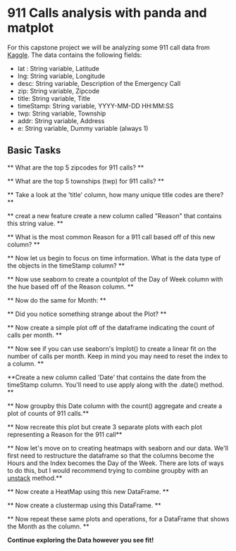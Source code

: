  # 911 Calls analysis with panda and matplot


For this capstone project we will be analyzing some 911 call data from [Kaggle](https://www.kaggle.com/mchirico/montcoalert). The data contains the following fields:

* lat : String variable, Latitude
* lng: String variable, Longitude
* desc: String variable, Description of the Emergency Call
* zip: String variable, Zipcode
* title: String variable, Title
* timeStamp: String variable, YYYY-MM-DD HH:MM:SS
* twp: String variable, Township
* addr: String variable, Address
* e: String variable, Dummy variable (always 1)


## Basic Tasks

** What are the top 5 zipcodes for 911 calls? **

** What are the top 5 townships (twp) for 911 calls? **

** Take a look at the 'title' column, how many unique title codes are there? **

** creat a new feature create a new column called "Reason" that contains this string value. **

** What is the most common Reason for a 911 call based off of this new column? **

** Now let us begin to focus on time information. What is the data type of the objects in the timeStamp column? **

** Now use seaborn to create a countplot of the Day of Week column with the hue based off of the Reason column. **

** Now do the same for Month: **

** Did you notice something strange about the Plot? **

** Now create a simple plot off of the dataframe indicating the count of calls per month. **

** Now see if you can use seaborn's lmplot() to create a linear fit on the number of calls per month. Keep in mind you may need to reset 
the index to a column. **

**Create a new column called 'Date' that contains the date from the timeStamp column. You'll need to use apply along with the .date() method. ** 

** Now groupby this Date column with the count() aggregate and create a plot of counts of 911 calls.**

** Now recreate this plot but create 3 separate plots with each plot representing a Reason for the 911 call**

** Now let's move on to creating  heatmaps with seaborn and our data. We'll first need to restructure the dataframe so that the columns 
become the Hours and the Index becomes the Day of the Week. There are lots of ways to do this, but I would recommend trying to combine 
groupby with an [unstack](http://pandas.pydata.org/pandas-docs/stable/generated/pandas.DataFrame.unstack.html) method.**

** Now create a HeatMap using this new DataFrame. **

** Now create a clustermap using this DataFrame. **

** Now repeat these same plots and operations, for a DataFrame that shows the Month as the column. **

**Continue exploring the Data however you see fit!**






   
